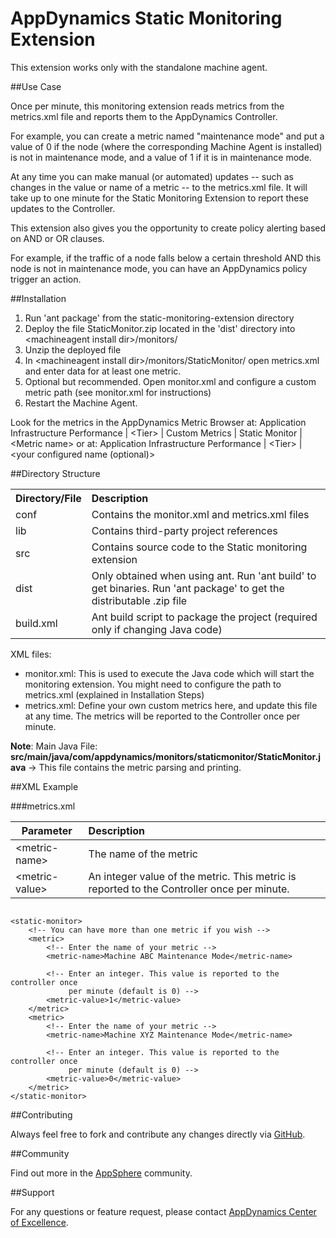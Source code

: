 # AppDynamics Static Monitoring Extension

This extension works only with the standalone machine agent.

##Use Case

Once per minute, this monitoring extension reads metrics from the metrics.xml file and reports them to the AppDynamics Controller.

For example, you can create a metric named "maintenance mode" and put a value of 0 if the node (where the corresponding Machine Agent is installed) is not in maintenance mode, and a value of 1 if it is in maintenance mode.

At any time you can make manual (or automated) updates -- such as changes in the value or name of a metric -- to the metrics.xml file. It will take up to one minute for the Static Monitoring Extension to report these updates to the Controller.

This extension also gives you the opportunity to create policy alerting based on AND or OR clauses.

For example, if the traffic of a node falls below a certain threshold AND this node is not in maintenance mode, you can have an AppDynamics policy trigger an action.


##Installation

1. Run 'ant package' from the static-monitoring-extension directory
2. Deploy the file StaticMonitor.zip located in the 'dist' directory into \<machineagent install dir\>/monitors/
3. Unzip the deployed file
4. In \<machineagent install dir\>/monitors/StaticMonitor/ open metrics.xml and enter data for at least one metric.
5. Optional but recommended. Open monitor.xml and configure a custom metric path (see monitor.xml for instructions)
6. Restart the Machine Agent.

Look for the metrics in the AppDynamics Metric Browser at: Application Infrastructure
    Performance | \<Tier\> | Custom Metrics | Static Monitor | \<Metric
    name\> or at: Application Infrastructure Performance | \<Tier\> | \<your configured name (optional)\>


##Directory Structure

<table><tbody>
<tr>
<th align="left"> Directory/File </th>
<th align="left"> Description </th>
</tr>
<tr>
<td align="left"> conf </td>
<td align="left"> Contains the monitor.xml and metrics.xml files </td>
</tr>
<tr>
<td align="left"> lib </td>
<td align="left"> Contains third-party project references </td>
</tr>
<tr>
<td align="left"> src </td>
<td align="left"> Contains source code to the Static monitoring extension </td>
</tr>
<tr>
<td align="left"> dist </td>
<td align="left"> Only obtained when using ant. Run 'ant build' to get binaries. Run 'ant package' to get the distributable .zip file </td>
</tr>
<tr>
<td align="left"> build.xml </td>
<td align="left"> Ant build script to package the project (required only if changing Java code) </td>
</tr>
</tbody>
</table>

XML files:

-   monitor.xml: This is used to execute the Java code which will start
    the monitoring extension. You might need to configure the path to metrics.xml
    (explained in Installation Steps)
-   metrics.xml: Define your own custom metrics here, and update this
    file at any time. The metrics will be reported to the Controller
    once per minute.
    

**Note**: Main Java File: **src/main/java/com/appdynamics/monitors/staticmonitor/StaticMonitor.java**  -> This file contains the metric parsing and printing.


##XML Example

###metrics.xml

|**Parameter** | **Description**|
| ------------- |:-------------|
|\<metric-name\>|The name of the metric |
| \<metric-value\>|An integer value of the metric. This metric is reported to the Controller once per minute.|

~~~~

<static-monitor>
    <!-- You can have more than one metric if you wish -->
    <metric>
        <!-- Enter the name of your metric -->
        <metric-name>Machine ABC Maintenance Mode</metric-name>

        <!-- Enter an integer. This value is reported to the controller once 
             per minute (default is 0) -->
        <metric-value>1</metric-value>
    </metric>
    <metric>
        <!-- Enter the name of your metric -->
        <metric-name>Machine XYZ Maintenance Mode</metric-name>

        <!-- Enter an integer. This value is reported to the controller once 
             per minute (default is 0) -->
        <metric-value>0</metric-value>
    </metric>
</static-monitor>
~~~~


##Contributing

Always feel free to fork and contribute any changes directly via [GitHub](https://github.com/Appdynamics/static-monitoring-extension).

##Community

Find out more in the [AppSphere](http://appsphere.appdynamics.com/t5/Extensions/Static-Monitoring-Extension/idi-p/1103) community.

##Support

For any questions or feature request, please contact [AppDynamics Center of Excellence](mailto:ace-request@appdynamics.com).
